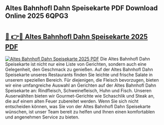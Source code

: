 ## Altes Bahnhofl Dahn Speisekarte PDF Download Online 2025 6QPG3

# <h2><a href="http://gcacpx5.nevu.top/?p=Altes+Bahnhofl+Dahn+Speisekarte">🔗 👉🔴 Altes Bahnhofl Dahn Speisekarte 2025 PDF</a></h2>

[![Altes Bahnhofl Dahn Speisekarte 2025 PDF](https://i.imgur.com/dBaPXMq.png)](http://gcacpx5.nevu.top/?p=Altes+Bahnhofl+Dahn+Speisekarte)
Die Altes Bahnhofl Dahn Speisekarte ist nicht nur eine Liste von Gerichten, sondern auch eine Gelegenheit, den Geschmack zu genießen. Auf der Altes Bahnhofl Dahn Speisekarte unseres Restaurants finden Sie leichte und frische Salate in unserem speziellen Bereich. Für diejenigen, die Fleisch bevorzugen, bieten wir eine umfangreiche Auswahl an Gerichten auf der Altes Bahnhofl Dahn Speisekarte an: Rindfleisch, Schweinefleisch, Huhn und Fisch. Unseren Auserwählten bieten wir Gourmet-Gerichte wie Schaschlik und Steak an, die auf einem alten Feuer zubereitet werden. Wenn Sie sich nicht entscheiden können, was Sie von der Altes Bahnhofl Dahn Speisekarte wünschen, ist unser Team bereit zu helfen und Ihnen einen komfortablen und angenehmen Service zu bieten.
